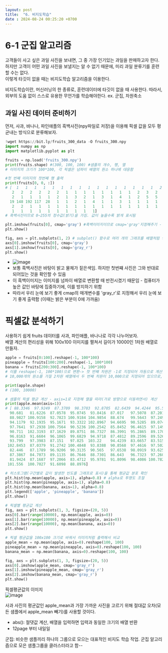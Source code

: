 ```yaml
---
layout: post
title:  "6. 비지도학습"
date : 2024-08-24 00:25:20 +0700 
---
```


# 6-1 군집 알고리즘       
고객들이 사고 싶은 과일 사진을 보내면, 그 중 가장 인기있는 과일을 판매하고자 한다.        
하지만 고객이 어떤 과일 사진을 보낼지는 알 수 없기 때문에, 미리 과일 분류기를 훈련할 수는 없다.        
이렇게 타깃이 없을 때는 비지도학습 알고리즘을 이용한다.        

비지도학습이란, 머신러닝의 한 종류로, 훈련데이터에 타깃이 없을 때 사용한다. 따라서, 외부의 도움 없이 스스로 유용한 무언가를 학습해야한다. ex. 군집, 차원축소       

## 과일 사진 데이터 준비하기       
먼저, 사과, 바나나, 파인애플의 흑백사진(npy파일로 저장)을 이용해 픽셀 값을 모두 평균내는 방식으로 분류해보자.       
``` python 
!wget https://bit.ly/fruits_300_data -O fruits_300.npy
import numpy as np
import matplotlib.pyplot as plt

fruits = np.load('fruits_300.npy')
print(fruits.shape) #(300, 100, 100) #샘플의 개수, 행, 열
# 이미지의 크기가 100*100, 각 픽셀은 넘파이 배열의 원소 하나에 대응함

#첫 번째 이미지의 첫번째 행 출력
print(fruits[0, 0, :])
# [  1   1   1   1   1   1   1   1   1   1   1   1   1   1   1   1   2   1
   2   2   2   2   2   2   1   1   1   1   1   1   1   1   2   3   2   1
   2   1   1   1   1   2   1   3   2   1   3   1   4   1   2   5   5   5
  19 148 192 117  28   1   1   2   1   4   1   1   3   1   1   1   1   1
   2   2   1   1   1   1   1   1   1   1   1   1   1   1   1   1   1   1
   1   1   1   1   1   1   1   1   1   1]
# 흑백사진이므로 0~255의 정수값(밝기)을 가짐. 값이 높을수록 밝게 표시됨

plt.imshow(fruits[0], cmap='gray') #흑백이미지이므로 cmap='gray'지정해주기 - plt.imshow 함수가 이미지 데이터를 시각화할 때 자동으로 색상 맵(color map)을 적용하기 때문
plt.show()

fig, axs = plt.subplots(1, 2) # subplot() 함수로 여러 개의 그래프를 배열처럼 쌓을 수 있음, (1,2): 하나의 행, 2개의 열
axs[0].imshow(fruits[0], cmap='gray')
axs[1].imshow(fruits[0], cmap='gray_r')
plt.show()
```
- ![image](https://github.com/user-attachments/assets/5a5c417a-da48-48b8-b962-75214de9f0eb)       
- 보통 흑백사진은 바탕이 밝고 물체가 짙은색임. 하지만 첫번쨰 사진은 그와 반대로 되어있는 것을 확인할 수 있음       
- 이 흑백이미지는 이미지를 넘파이 배열로 변환할 때 반전시켰기 때문임 - 컴퓨터가 높은 값인 바탕에 집중하기에, 이를 방지하기 위함       
- 따라서 우리 눈에 보기 좋게 cmap의 매개변수를 'gray_r'로 지정해서 우리 눈에 보기 좋게 출력함 (이때는 밝은 부분이 0에 가까움)       

# 픽셀값 분석하기       
사용하기 쉽게 fruits 데이터를 사과, 파인애플, 바나나로 각각 나누어보자.       
배열 계산의 편리성을 위해 100x100 이미지를 펼쳐서 길이가 10000인 1차원 배열로 만들자.       
```python
apple = fruits[0:100].reshape(-1, 100*100)
pineapple = fruits[100:200].reshape(-1, 100*100)
banana = fruits[200:300].reshape(-1, 100*100)
# 이를 reshape(-1, 100*100)으로 변환-> 첫 번째 차원은 -1로 지정되어 자동으로 계산, 두 번째 차원은 10,000으로 고정
# 10,000개의 원소를 가질 2차원 배열에서 두 번째 차원이 10,000으로 지정되어 있으므로, 첫 번째 차원(-1)은 자동으로 100로 계산됨(샘플이 100개 이니까)

print(apple.shape)
# (100, 10000)

# 샘플의 픽셀 평균 계산 - axis=1로 지정해 열을 따라(가로 방향으로 이동하면서) 계산
print(apple.mean(axis=1))
# [ 88.3346  97.9249  87.3709  98.3703  92.8705  82.6439  94.4244  95.5999
  90.681   81.6226  87.0578  95.0745  93.8416  87.017   97.5078  87.2019
  88.9827 100.9158  92.7823 100.9184 104.9854  88.674   99.5643  97.2495
  94.1179  92.1935  95.1671  93.3322 102.8967  94.6695  90.5285  89.0744
  97.7641  97.2938 100.7564  90.5236 100.2542  85.8452  96.4615  97.1492
  90.711  102.3193  87.1629  89.8751  86.7327  86.3991  95.2865  89.1709
  96.8163  91.6604  96.1065  99.6829  94.9718  87.4812  89.2596  89.5268
  93.799   97.3983  87.151   97.825  103.22    94.4239  83.6657  83.5159
 102.8453  87.0379  91.2742 100.4848  93.8388  90.8568  97.4616  97.5022
  82.446   87.1789  96.9206  90.3135  90.565   97.6538  98.0919  93.6252
  87.3867  84.7073  89.1135  86.7646  88.7301  86.643   96.7323  97.2604
  81.9424  87.1687  97.2066  83.4712  95.9781  91.8096  98.4086 100.7823
 101.556  100.7027  91.6098  88.8976]

# 히스토그램(구간별로 값이 발생한 빈도를 그래프로 표시)을 통해 평균값 분포 확인
plt.hist(np.mean(apple, axis=1), alpha=0.8) # alpha로 투명도 조절
plt.hist(np.mean(pineapple, axis=1), alpha=0.8)
plt.hist(np.mean(banana, axis=1), alpha=0.8)
plt.legend(['apple', 'pineapple', 'banana'])
plt.show()

# 픽셀별 평균값 계산
fig, axs = plt.subplots(1, 3, figsize=(20, 5))
axs[0].bar(range(10000), np.mean(apple, axis=0))
axs[1].bar(range(10000), np.mean(pineapple, axis=0))
axs[2].bar(range(10000), np.mean(banana, axis=0))
plt.show()

# 픽셀 평균값을 100x100 크기로 바꿔서 이미지처럼 출력해서 비교
apple_mean = np.mean(apple, axis=0).reshape(100, 100)
pineapple_mean = np.mean(pineapple, axis=0).reshape(100, 100)
banana_mean = np.mean(banana, axis=0).reshape(100, 100)

fig, axs = plt.subplots(1, 3, figsize=(20, 5))
axs[0].imshow(apple_mean, cmap='gray_r')
axs[1].imshow(pineapple_mean, cmap='gray_r')
axs[2].imshow(banana_mean, cmap='gray_r')
plt.show()
```
픽셀평균값의 이미지        
![image](https://github.com/user-attachments/assets/05914565-0a05-4d0a-b6a6-3fc9e6542001)       

사과 사진의 평균값인 apple_mean과 가장 가까운 사진을 고르기 위해 절대값 오차(모든 샘플에서 apple_mean 빼기)를 사용할 것이다.        
- abs(): 절댓값 계산, 배열을 입력하면 입력과 동일한 크기의 배열 반환       
- 12page 부터 내일일       



군집: 비슷한 샘플끼리 하나의 그룹으로 모으는 대표적인 비지도 학습 작업. 군집 알고리즘으로 모은 샘플그룹을 클러스터라고 함--       


























